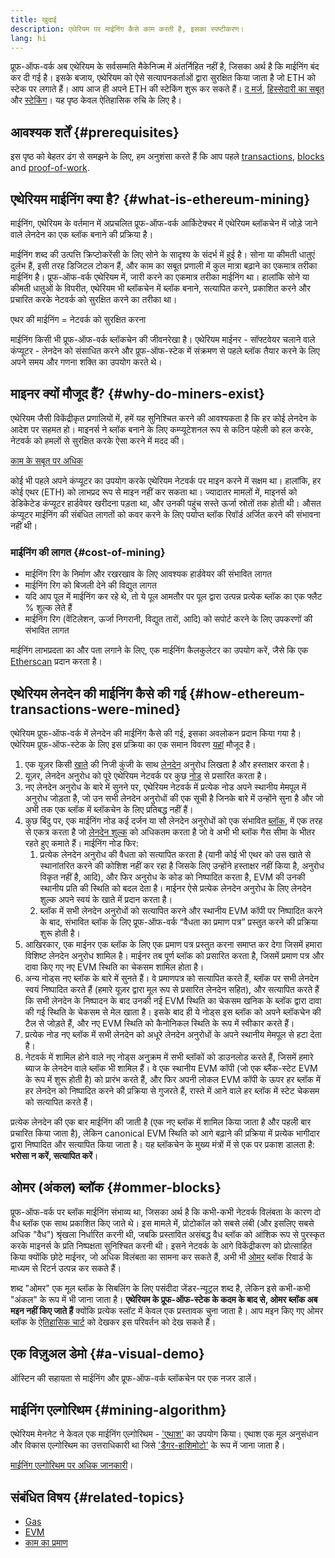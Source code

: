 ```yaml
---
title: खुदाई
description: एथेरियम पर माईनिंग कैसे काम करती है, इसका स्पष्टीकरण।
lang: hi
---
```


<Alert variant="update">
<Emoji text=":wave:" className="text-4xl"/>
<AlertContent>
<AlertDescription>
प्रूफ-ऑफ-वर्क अब एथेरियम के सर्वसम्मति मैकेनिज्म में अंतर्निहित नहीं है, जिसका अर्थ है कि माईनिंग बंद कर दी गई है। इसके बजाय, एथेरियम को ऐसे सत्यापनकर्ताओं द्वारा सुरक्षित किया जाता है जो ETH को स्टेक पर लगाते हैं। आप आज ही अपने ETH की स्टेकिंग शुरू कर सकते हैं। <a href='/roadmap/merge/'>द मर्ज</a>, <a href='/developers/docs/consensus-mechanisms/pos/'>हिस्सेदारी का सबूत</a> और <a href='/staking/'>स्टेकिंग</a>। यह पृष्ठ केवल ऐतिहासिक रुचि के लिए है।
</AlertDescription>
</AlertContent>
</Alert>

## आवश्यक शर्तें {#prerequisites}

इस पृष्ठ को बेहतर ढंग से समझने के लिए, हम अनुशंसा करते हैं कि आप पहले [transactions](/developers/docs/transactions/), [blocks](/developers/docs/blocks/) and [proof-of-work](/developers/docs/consensus-mechanisms/pow/).

## एथेरियम माईनिंग क्या है? {#what-is-ethereum-mining}

माईनिंग, एथेरियम के वर्तमान में अप्रचलित प्रूफ-ऑफ-वर्क आर्किटेक्चर में एथेरियम ब्लॉकचेन में जोड़े जाने वाले लेनदेन का एक ब्लॉक बनाने की प्रक्रिया है।

माईनिंग शब्द की उत्पत्ति क्रिप्टोकरेंसी के लिए सोने के सादृश्य के संदर्भ में हुई है। सोना या कीमती धातुएं दुर्लभ हैं, इसी तरह डिजिटल टोकन हैं, और काम का सबूत प्रणाली में कुल मात्रा बढ़ाने का एकमात्र तरीका माईनिंग है। प्रूफ-ऑफ-वर्क एथेरियम में, जारी करने का एकमात्र तरीका माईनिंग था। हालांकि सोने या कीमती धातुओं के विपरीत, एथेरियम भी ब्लॉकचेन में ब्लॉक बनाने, सत्यापित करने, प्रकाशित करने और प्रचारित करके नेटवर्क को सुरक्षित करने का तरीका था।

एथर की माईनिंग = नेटवर्क को सुरक्षित करना

माईनिंग किसी भी प्रूफ-ऑफ-वर्क ब्लॉकचेन की जीवनरेखा है। एथेरियम माईनर - सॉफ्टवेयर चलाने वाले कंप्यूटर - लेनदेन को संसाधित करने और प्रूफ-ऑफ-स्टेक में संक्रमण से पहले ब्लॉक तैयार करने के लिए अपने समय और गणना शक्ति का उपयोग करते थे।

## माइनर क्यों मौजूद हैं? {#why-do-miners-exist}

एथेरियम जैसी विकेंद्रीकृत प्रणालियों में, हमें यह सुनिश्चित करने की आवश्यकता है कि हर कोई लेनदेन के आदेश पर सहमत हो। माइनर्स ने ब्लॉक बनाने के लिए कम्प्यूटेशनल रूप से कठिन पहेली को हल करके, नेटवर्क को हमलों से सुरक्षित करके ऐसा करने में मदद की।

[काम के सबूत पर अधिक](/developers/docs/consensus-mechanisms/pow/)

कोई भी पहले अपने कंप्यूटर का उपयोग करके एथेरियम नेटवर्क पर माइन करने में सक्षम था। हालांकि, हर कोई एथर (ETH) को लाभप्रद रूप से माइन नहीं कर सकता था। ज्यादातर मामलों में, माइनर्स को डेडिकेटेड कंप्यूटर हार्डवेयर खरीदना पड़ता था, और उनकी पहुंच सस्ते ऊर्जा स्रोतों तक होती थी। औसत कंप्यूटर माईनिंग की संबंधित लागतों को कवर करने के लिए पर्याप्त ब्लॉक रिवॉर्ड अर्जित करने की संभावना नहीं थी।

### माईनिंग की लागत {#cost-of-mining}

- माईनिंग रिग के निर्माण और रखरखाव के लिए आवश्यक हार्डवेयर की संभावित लागत
- माईनिंग रिग को बिजली देने की विद्युत लागत
- यदि आप पूल में माईनिंग कर रहे थे, तो ये पूल आमतौर पर पूल द्वारा उत्पन्न प्रत्येक ब्लॉक का एक फ्लैट % शुल्क लेते हैं
- माईनिंग रिग (वेंटिलेशन, ऊर्जा निगरानी, विद्युत तारों, आदि) को सपोर्ट करने के लिए उपकरणों की संभावित लागत

माईनिंग लाभप्रदता का और पता लगाने के लिए, एक माईनिंग कैलकुलेटर का उपयोग करें, जैसे कि एक [Etherscan](https://etherscan.io/ether-mining-calculator) प्रदान करता है।

## एथेरियम लेनदेन की माईनिंग कैसे की गई {#how-ethereum-transactions-were-mined}

एथेरियम प्रूफ-ऑफ-वर्क में लेनदेन की माईनिंग कैसे की गई, इसका अवलोकन प्रदान किया गया है। एथेरियम प्रूफ-ऑफ-स्टेक के लिए इस प्रक्रिया का एक समान विवरण [यहां](/developers/docs/consensus-mechanisms/pos/#transaction-execution-ethereum-pos) मौजूद है।

1. एक यूज़र किसी [खाते](/developers/docs/accounts/) की निजी कुंजी के साथ [लेनदेन](/developers/docs/transactions/) अनुरोध लिखता है और हस्ताक्षर करता है।
2. यूज़र, लेनदेन अनुरोध को पूरे एथेरियम नेटवर्क पर कुछ [नोड](/developers/docs/nodes-and-clients/) से प्रसारित करता है।
3. नए लेनदेन अनुरोध के बारे में सुनने पर, एथेरियम नेटवर्क में प्रत्येक नोड अपने स्थानीय मेमपूल में अनुरोध जोड़ता है, जो उन सभी लेनदेन अनुरोधों की एक सूची है जिनके बारे में उन्होंने सुना है और जो अभी तक एक ब्लॉक में ब्लॉकचेन के लिए प्रतिबद्ध नहीं हैं।
4. कुछ बिंदु पर, एक माईनिंग नोड कई दर्जन या सौ लेनदेन अनुरोधों को एक संभावित [ब्लॉक](/developers/docs/blocks/), में एक तरह से एकत्र करता है जो [लेनदेन शुल्क](/developers/docs/gas/) को अधिकतम करता है जो वे अभी भी ब्लॉक गैस सीमा के भीतर रहते हुए कमाते हैं। माईनिंग नोड फिर:
   1. प्रत्येक लेनदेन अनुरोध की वैधता को सत्यापित करता है (यानी कोई भी एथर को उस खाते से स्थानांतरित करने की कोशिश नहीं कर रहा है जिसके लिए उन्होंने हस्ताक्षर नहीं किया है, अनुरोध विकृत नहीं है, आदि), और फिर अनुरोध के कोड को निष्पादित करता है, EVM की उनकी स्थानीय प्रति की स्थिति को बदल देता है। माईनर ऐसे प्रत्येक लेनदेन अनुरोध के लिए लेनदेन शुल्क अपने स्वयं के खाते में प्रदान करता है।
   2. ब्लॉक में सभी लेनदेन अनुरोधों को सत्यापित करने और स्थानीय EVM कॉपी पर निष्पादित करने के बाद, संभावित ब्लॉक के लिए प्रूफ-ऑफ-वर्क “वैधता का प्रमाण पत्र” प्रस्तुत करने की प्रक्रिया शुरू होती है।
5. आखिरकार, एक माईनर एक ब्लॉक के लिए एक प्रमाण पत्र प्रस्तुत करना समाप्त कर देगा जिसमें हमारा विशिष्ट लेनदेन अनुरोध शामिल है। माईनर तब पूर्ण ब्लॉक को प्रसारित करता है, जिसमें प्रमाण पत्र और दावा किए गए नए EVM स्थिति का चेकसम शामिल होता है।
6. अन्य नोड्स नए ब्लॉक के बारे में सुनते हैं। वे प्रमाणपत्र को सत्यापित करते हैं, ब्लॉक पर सभी लेनदेन स्वयं निष्पादित करते हैं (हमारे यूज़र द्वारा मूल रूप से प्रसारित लेनदेन सहित), और सत्यापित करते हैं कि सभी लेनदेन के निष्पादन के बाद उनकी नई EVM स्थिति का चेकसम खनिक के ब्लॉक द्वारा दावा की गई स्थिति के चेकसम से मेल खाता है। इसके बाद ही ये नोड्स इस ब्लॉक को अपने ब्लॉकचेन की टैल से जोड़ते हैं, और नए EVM स्‍थिति को कैनोनिकल स्थिति के रूप में स्वीकार करते हैं।
7. प्रत्येक नोड नए ब्लॉक में सभी लेनदेन को अधूरे लेनदेन अनुरोधों के अपने स्थानीय मेमपूल से हटा देता है।
8. नेटवर्क में शामिल होने वाले नए नोड्स अनुक्रम में सभी ब्लॉकों को डाउनलोड करते हैं, जिसमें हमारे ब्याज के लेनदेन वाले ब्लॉक भी शामिल हैं। वे एक स्थानीय EVM कॉपी (जो एक ब्लैंक-स्टेट EVM के रूप में शुरू होती है) को प्रारंभ करते हैं, और फिर अपनी लोकल EVM कॉपी के ऊपर हर ब्लॉक में हर लेनदेन को निष्पादित करने की प्रक्रिया से गुजरते हैं, रास्ते में आने वाले हर ब्लॉक में स्टेट चेकसम को सत्यापित करते हैं।

प्रत्येक लेनदेन की एक बार माईनिंग की जाती है (एक नए ब्लॉक में शामिल किया जाता है और पहली बार प्रचारित किया जाता है), लेकिन canonical EVM स्थिति को आगे बढ़ाने की प्रक्रिया में प्रत्येक भागीदार द्वारा निष्पादित और सत्यापित किया जाता है। यह ब्लॉकचेन के मुख्य मंत्रों में से एक पर प्रकाश डालता है: **भरोसा न करें, सत्यापित करें**।

## ओमर (अंकल) ब्लॉक {#ommer-blocks}

प्रूफ-ऑफ-वर्क पर ब्लॉक माईनिंग संभाव्य था, जिसका अर्थ है कि कभी-कभी नेटवर्क विलंबता के कारण दो वैध ब्लॉक एक साथ प्रकाशित किए जाते थे। इस मामले में, प्रोटोकॉल को सबसे लंबी (और इसलिए सबसे अधिक "वैध") श्रृंखला निर्धारित करनी थी, जबकि प्रस्तावित असंबद्ध वैध ब्लॉक को आंशिक रूप से पुरस्कृत करके माइनर्स के प्रति निष्पक्षता सुनिश्चित करनी थी। इसने नेटवर्क के आगे विकेंद्रीकरण को प्रोत्साहित किया क्योंकि छोटे माईनर, जो अधिक विलंबता का सामना कर सकते हैं, अभी भी [ओमर](/glossary/#ommer) ब्लॉक रिवार्ड के माध्यम से रिटर्न उत्पन्न कर सकते हैं।

शब्द "ओमर" एक मूल ब्लॉक के सिबलिंग के लिए पसंदीदा जेंडर-न्यूट्रल शब्द है, लेकिन इसे कभी-कभी "अंकल" के रूप में भी जाना जाता है। **एथेरियम के प्रूफ-ऑफ-स्टेक के कदम के बाद से, ओमर ब्लॉक अब मइन नहीं किए जाते हैं** क्योंकि प्रत्येक स्लॉट में केवल एक प्रस्तावक चुना जाता है। आप मइन किए गए ओमर ब्लॉक के [ऐतिहासिक चार्ट](https://ycharts.com/indicators/ethereum_uncle_rate) को देखकर इस परिवर्तन को देख सकते हैं।

## एक विज़ुअल डेमो {#a-visual-demo}

ऑस्टिन की सहायता से माईनिंग और प्रूफ-ऑफ-वर्क ब्लॉकचेन पर एक नजर डालें।

<YouTube id="zcX7OJ-L8XQ" />

## माईनिंग एल्गोरिथम {#mining-algorithm}

एथेरियम मेननेट ने केवल एक माईनिंग एल्गोरिथम - ['एथाश'](/developers/docs/consensus-mechanisms/pow/mining/mining-algorithms/ethash/) का उपयोग किया। एथाश एक मूल अनुसंधान और विकास एल्गोरिथम का उत्तराधिकारी था जिसे ['डैगर-हाशिमोटो'](/developers/docs/consensus-mechanisms/pow/mining/mining-algorithms/dagger-hashimoto/) के रूप में जाना जाता है।

[माईनिंग एल्गोरिथम पर अधिक जानकारी](/developers/docs/consensus-mechanisms/pow/mining/mining-algorithms/)।

## संबंधित विषय {#related-topics}

- [Gas](/developers/docs/gas/)
- [EVM](/developers/docs/evm/)
- [काम का प्रमाण](/developers/docs/consensus-mechanisms/pow/)
